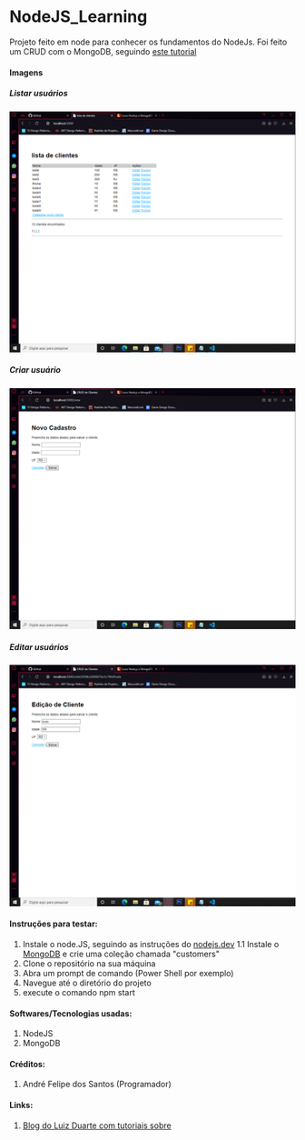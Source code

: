 # NodeJS_Learning

  Projeto feito em node para conhecer os fundamentos do NodeJs. Foi feito um CRUD com o MongoDB, seguindo [este tutorial](https://www.luiztools.com.br/curso-nodejs/?gclid=Cj0KCQjwhb36BRCfARIsAKcXh6Hn-f8gJkY_uu_a89LXX5EAa-QPIBkss32dTpEQt-c8d0RNpRAuLQYaAtyPEALw_wcB) 
  
  #### Imagens

  ##### Listar usuários
    
  ![Listar Usuários](https://github.com/Andre220/NodeJS_Learning/blob/master/public/images/ListUsers.png)
 
  ##### Criar usuário
  
  ![Adicionar usuário](https://github.com/Andre220/NodeJS_Learning/blob/master/public/images/NewUser.png)

  ##### Editar usuários

  ![Editar Usuário](https://github.com/Andre220/NodeJS_Learning/blob/master/public/images/EditUser.png)

  #### Instruções para testar:
  1. Instale o node.JS, seguindo as instruções do [nodejs.dev](https://nodejs.dev/learn/how-to-install-nodejs)
  1.1 Instale o [MongoDB](https://www.mongodb.com) e crie uma coleção chamada "customers"
  2. Clone o repositório na sua máquina
  3. Abra um prompt de comando (Power Shell por exemplo)
  4. Navegue até o diretório do projeto
  5. execute o comando npm start
  
  #### Softwares/Tecnologias usadas:
  1. NodeJS
  2. MongoDB
  
  #### Créditos:
  1. André Felipe dos Santos (Programador)

  #### Links:
  1. [Blog do Luiz Duarte com tutoriais sobre](https://www.luiztools.com.br/sobre/)
